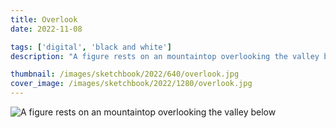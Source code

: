 ```yaml
---
title: Overlook
date: 2022-11-08

tags: ['digital', 'black and white']
description: "A figure rests on an mountaintop overlooking the valley below."

thumbnail: /images/sketchbook/2022/640/overlook.jpg
cover_image: /images/sketchbook/2022/1280/overlook.jpg
---
```


![A figure rests on an mountaintop overlooking the valley below](/images/sketchbook/2022/960/overlook.jpg)
